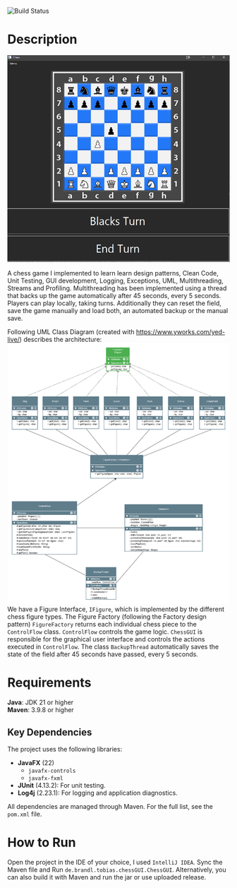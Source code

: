 ![Build Status](https://github.com/t-brandl/Chess/actions/workflows/maven.yml/badge.svg)

# Description
![Example Image](documents/preview.png)

A chess game I implemented to learn learn design patterns, Clean Code, Unit Testing, GUI development, Logging, Exceptions, UML, Multithreading, Streams and Profiling. Multithreading has been implemented using a thread that backs up the game automatically after 45 seconds, every 5 seconds.  
Players can play locally, taking turns. Additionally they can reset the field, save the game manually and load both, an automated backup or the manual save.

Following UML Class Diagram (created with https://www.yworks.com/yed-live/) describes the architecture:
![UML Class Diagram](documents/SE2_Schach_UML_Klassendiagramm.png)
We have a Figure Interface, `IFigure`, which is implemented by the different chess figure types. The Figure Factory (following the Factory design pattern) `FigureFactory` returns each individual chess piece to the `ControlFlow` class. `ControlFlow` controls the game logic. `ChessGUI` is responsible for the graphical user interface and controls the actions executed in `ControlFlow`. The class `BackupThread` automatically saves the state of the field after 45 seconds have passed, every 5 seconds.


# Requirements
**Java**: JDK 21 or higher  
**Maven**: 3.9.8 or higher

## Key Dependencies
The project uses the following libraries:

- **JavaFX** (22)
  - `javafx-controls`
  - `javafx-fxml`
- **JUnit** (4.13.2): For unit testing.
- **Log4j** (2.23.1): For logging and application diagnostics.

All dependencies are managed through Maven. For the full list, see the `pom.xml` file.

# How to Run
Open the project in the IDE of your choice, I used `IntelliJ IDEA`. Sync the Maven file and Run `de.brandl.tobias.chessGUI.ChessGUI`.
Alternatively, you can also build it with Maven and run the jar or use uploaded release.